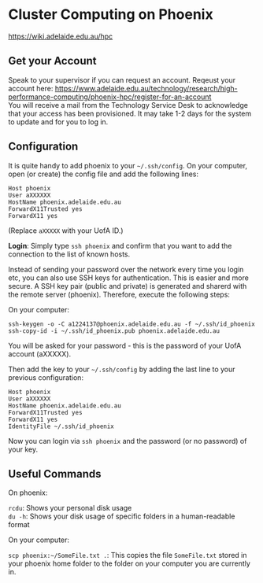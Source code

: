# Cluster Computing on Phoenix

https://wiki.adelaide.edu.au/hpc

## Get your Account
Speak to your supervisor if you can request an account.
Reqeust your account here: https://www.adelaide.edu.au/technology/research/high-performance-computing/phoenix-hpc/register-for-an-account  
You will receive a mail from the Technology Service Desk to acknowledge that your access has been provisioned. 
It may take 1-2 days for the system to update and for you to log in.


## Configuration

It is quite handy to add phoenix to your `~/.ssh/config`. 
On your computer, open (or create) the config file and add the following lines:

```
Host phoenix
User aXXXXXX
HostName phoenix.adelaide.edu.au
ForwardX11Trusted yes
ForwardX11 yes
```
(Replace `aXXXXX` with your UofA ID.)

__Login__: Simply type `ssh phoenix` and confirm that you want to add the connection to the list of known hosts.

Instead of sending your password over the network every time you login etc, you can also use SSH keys for authentication.
This is easier and more secure.
A SSH key pair (public and private) is generated and sharerd with the remote server (phoenix).
Therefore, execute the following steps:

On your computer:
```
ssh-keygen -o -C a1224137@phoenix.adelaide.edu.au -f ~/.ssh/id_phoenix
ssh-copy-id -i ~/.ssh/id_phoenix.pub phoenix.adelaide.edu.au
```
You will be asked for your password - this is the password of your UofA account (aXXXXX).

Then add the key to your `~/.ssh/config` by adding the last line to your previous configuration:
```
Host phoenix
User aXXXXXX
HostName phoenix.adelaide.edu.au
ForwardX11Trusted yes
ForwardX11 yes
IdentityFile ~/.ssh/id_phoenix
```

Now you can login via `ssh phoenix` and the password (or no password) of your key.


## Useful Commands

On phoenix:

`rcdu`: Shows your personal disk usage  
`du -h`: Shows your disk usage of specific folders in a human-readable format

On your computer:

`scp phoenix:~/SomeFile.txt .`: This copies the file `SomeFile.txt` stored in your phoenix home folder to the folder on your computer you are currently in.
